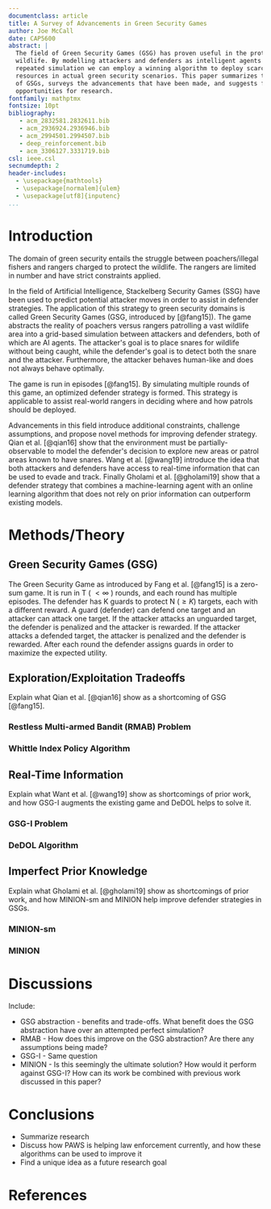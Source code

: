 ```yaml
---
documentclass: article
title: A Survey of Advancements in Green Security Games
author: Joe McCall
date: CAP5600
abstract: |
  The field of Green Security Games (GSG) has proven useful in the protection of
  wildlife. By modelling attackers and defenders as intelligent agents in a
  repeated simulation we can employ a winning algorithm to deploy scarce
  resources in actual green security scenarios. This paper summarizes the concept
  of GSGs, surveys the advancements that have been made, and suggests future
  opportunities for research.
fontfamily: mathptmx 
fontsize: 10pt
bibliography: 
   - acm_2832581.2832611.bib
   - acm_2936924.2936946.bib
   - acm_2994501.2994507.bib
   - deep_reinforcement.bib
   - acm_3306127.3331719.bib
csl: ieee.csl
secnumdepth: 2
header-includes:
  - \usepackage{mathtools}
  - \usepackage[normalem]{ulem}
  - \usepackage[utf8]{inputenc}
...
```


<!--

Abstract: The abstract should summarize the contents of the paper in short terms, i.e. 150-250 words.

-->

<!-- Write a brief introduction to your topic. This can be background
information needed for the reader to understand the methods you discuss in your
paper. -->
# Introduction

The domain of green security entails the struggle between poachers/illegal
fishers and rangers charged to protect the wildlife. The rangers are limited in
number and have strict constraints applied. 

In the field of Artificial Intelligence, Stackelberg Security Games (SSG) have
been used to predict potential attacker moves in order to assist in defender
strategies. The application of this strategy to green security domains is
called Green Security Games (GSG, introduced by [@fang15]). The game abstracts
the reality of poachers versus rangers patrolling a vast wildlife area into a
grid-based simulation between attackers and defenders, both of which are AI
agents. The attacker's goal is to place snares for wildlife without being
caught, while the defender's goal is to detect both the snare and the attacker.
Furthermore, the attacker behaves human-like and does not always behave
optimally.

The game is run in episodes [@fang15]. By simulating multiple rounds of this
game, an optimized defender strategy is formed. This strategy is applicable to
assist real-world rangers in deciding where and how patrols should be deployed.

Advancements in this field introduce additional constraints, challenge
assumptions, and propose novel methods for improving defender strategy. Qian et
al. [@qian16] show that the environment must be partially-observable to model
the defender's decision to explore new areas or patrol areas known to have
snares. Wang et al. [@wang19] introduce the idea that both attackers and
defenders have access to real-time information that can be used to evade and
track. Finally Gholami et al. [@gholami19] show that a defender strategy that
combines a machine-learning agent with an online learning algorithm that does
not rely on prior information can outperform existing models.

<!-- Discuss in the second section the methods or the theories that you
studied. Summarize the methods that you have reviewed. -->
# Methods/Theory

## Green Security Games (GSG)

The Green Security Game as introduced by Fang et al. [@fang15] is a zero-sum
game. It is run in T ( $<\infty$ ) rounds, and each round has multiple
episodes. The defender has K guards to protect N ($\ge K$) targets, each with a
different reward. A guard (defender) can defend one target and an attacker can
attack one target. If the attacker attacks an unguarded target, the defender is
penalized and the attacker is rewarded. If the attacker attacks a defended
target, the attacker is penalized and the defender is rewarded. After each
round the defender assigns guards in order to maximize the expected utility.

## Exploration/Exploitation Tradeoffs

Explain what Qian et al. [@qian16] show as a shortcoming of GSG [@fang15].

### Restless Multi-armed Bandit (RMAB) Problem

### Whittle Index Policy Algorithm

## Real-Time Information

Explain what Want et al. [@wang19] show as shortcomings of prior work, and how
GSG-I augments the existing game and DeDOL helps to solve it.

### GSG-I Problem

### DeDOL Algorithm

## Imperfect Prior Knowledge

Explain what Gholami et al. [@gholami19] show as shortcomings of prior work, and how MINION-sm and MINION help improve defender strategies in GSGs.

### MINION-sm

### MINION

<!-- Summarize the results of the research. Then write up your reflection of
the methods and/or theories that you studied in the selected paper. Be critical
in your analysis. Are the methods/theories that the authors present sound? What
do you see as the weaknesses and strengths of the proposed methods? -->
# Discussions

Include:
* GSG abstraction - benefits and trade-offs. What benefit does the GSG abstraction have over an attempted perfect simulation?
* RMAB - How does this improve on the GSG abstraction? Are there any assumptions being made?
* GSG-I - Same question
* MINION - Is this seemingly the ultimate solution? How would it perform against GSG-I? How can its work be combined with previous work discussed in this paper?

<!-- Write up a conclusion that summarizes your analysis of the research. Has
the field been advanced with the research presented in the paper? What is the
impact of the research on the field and what research questions should be
addressed to advance the field? -->
# Conclusions

* Summarize research
* Discuss how PAWS is helping law enforcement currently, and how these algorithms can be used to improve it
* Find a unique idea as a future research goal

# References



<!-- vim: set spell wrap linebreak nolist expandtab: -->
